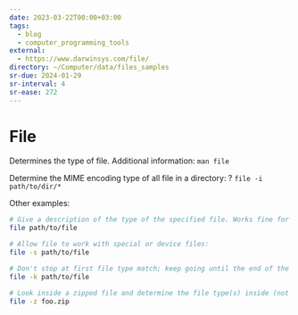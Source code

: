 ```yaml
---
date: 2023-03-22T00:00+03:00
tags:
  - blog
  - computer_programming_tools
external:
  - https://www.darwinsys.com/file/
directory: ~/Computer/data/files_samples
sr-due: 2024-01-29
sr-interval: 4
sr-ease: 272
---
```


# File

Determines the type of file. Additional information: `man file`

Determine the MIME encoding type of all file in a directory: ?
`file -i path/to/dir/*`

Other examples:

```bash
# Give a description of the type of the specified file. Works fine for files with no file extension:
file path/to/file

# Allow file to work with special or device files:
file -s path/to/file

# Don't stop at first file type match; keep going until the end of the file:
file -k path/to/file

# Look inside a zipped file and determine the file type(s) inside (not worked when I tried it):
file -z foo.zip
```
